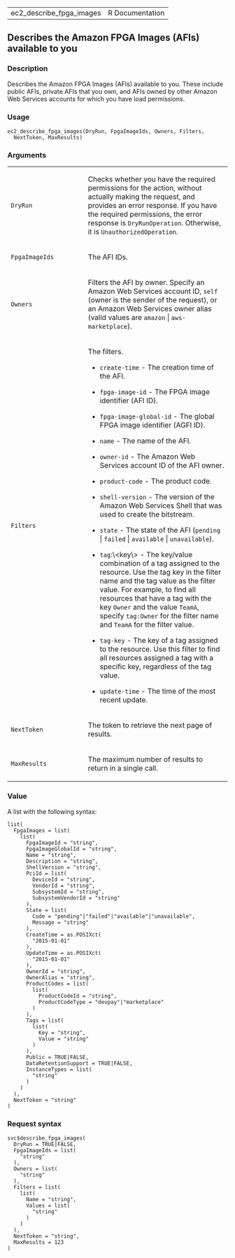 <table style="width: 100%;">
<tbody>
<tr class="odd">
<td>ec2_describe_fpga_images</td>
<td style="text-align: right;">R Documentation</td>
</tr>
</tbody>
</table>

## Describes the Amazon FPGA Images (AFIs) available to you

### Description

Describes the Amazon FPGA Images (AFIs) available to you. These include
public AFIs, private AFIs that you own, and AFIs owned by other Amazon
Web Services accounts for which you have load permissions.

### Usage

    ec2_describe_fpga_images(DryRun, FpgaImageIds, Owners, Filters,
      NextToken, MaxResults)

### Arguments

<table>
<colgroup>
<col style="width: 35%" />
<col style="width: 65%" />
</colgroup>
<tbody>
<tr class="odd">
<td><code id="ec2_describe_fpga_images_:_DryRun">DryRun</code></td>
<td><p>Checks whether you have the required permissions for the action,
without actually making the request, and provides an error response. If
you have the required permissions, the error response is
<code>DryRunOperation</code>. Otherwise, it is
<code>UnauthorizedOperation</code>.</p></td>
</tr>
<tr class="even">
<td><code
id="ec2_describe_fpga_images_:_FpgaImageIds">FpgaImageIds</code></td>
<td><p>The AFI IDs.</p></td>
</tr>
<tr class="odd">
<td><code id="ec2_describe_fpga_images_:_Owners">Owners</code></td>
<td><p>Filters the AFI by owner. Specify an Amazon Web Services account
ID, <code>self</code> (owner is the sender of the request), or an Amazon
Web Services owner alias (valid values are <code>amazon</code> |
<code>aws-marketplace</code>).</p></td>
</tr>
<tr class="even">
<td><code id="ec2_describe_fpga_images_:_Filters">Filters</code></td>
<td><p>The filters.</p>
<ul>
<li><p><code>create-time</code> - The creation time of the AFI.</p></li>
<li><p><code>fpga-image-id</code> - The FPGA image identifier (AFI
ID).</p></li>
<li><p><code>fpga-image-global-id</code> - The global FPGA image
identifier (AGFI ID).</p></li>
<li><p><code>name</code> - The name of the AFI.</p></li>
<li><p><code>owner-id</code> - The Amazon Web Services account ID of the
AFI owner.</p></li>
<li><p><code>product-code</code> - The product code.</p></li>
<li><p><code>shell-version</code> - The version of the Amazon Web
Services Shell that was used to create the bitstream.</p></li>
<li><p><code>state</code> - The state of the AFI (<code>pending</code> |
<code>failed</code> | <code>available</code> |
<code>unavailable</code>).</p></li>
<li><p><code>tag</code>:\&lt;key\&gt; - The key/value combination of a
tag assigned to the resource. Use the tag key in the filter name and the
tag value as the filter value. For example, to find all resources that
have a tag with the key <code>Owner</code> and the value
<code>TeamA</code>, specify <code>tag:Owner</code> for the filter name
and <code>TeamA</code> for the filter value.</p></li>
<li><p><code>tag-key</code> - The key of a tag assigned to the resource.
Use this filter to find all resources assigned a tag with a specific
key, regardless of the tag value.</p></li>
<li><p><code>update-time</code> - The time of the most recent
update.</p></li>
</ul></td>
</tr>
<tr class="odd">
<td><code
id="ec2_describe_fpga_images_:_NextToken">NextToken</code></td>
<td><p>The token to retrieve the next page of results.</p></td>
</tr>
<tr class="even">
<td><code
id="ec2_describe_fpga_images_:_MaxResults">MaxResults</code></td>
<td><p>The maximum number of results to return in a single
call.</p></td>
</tr>
</tbody>
</table>

### Value

A list with the following syntax:

    list(
      FpgaImages = list(
        list(
          FpgaImageId = "string",
          FpgaImageGlobalId = "string",
          Name = "string",
          Description = "string",
          ShellVersion = "string",
          PciId = list(
            DeviceId = "string",
            VendorId = "string",
            SubsystemId = "string",
            SubsystemVendorId = "string"
          ),
          State = list(
            Code = "pending"|"failed"|"available"|"unavailable",
            Message = "string"
          ),
          CreateTime = as.POSIXct(
            "2015-01-01"
          ),
          UpdateTime = as.POSIXct(
            "2015-01-01"
          ),
          OwnerId = "string",
          OwnerAlias = "string",
          ProductCodes = list(
            list(
              ProductCodeId = "string",
              ProductCodeType = "devpay"|"marketplace"
            )
          ),
          Tags = list(
            list(
              Key = "string",
              Value = "string"
            )
          ),
          Public = TRUE|FALSE,
          DataRetentionSupport = TRUE|FALSE,
          InstanceTypes = list(
            "string"
          )
        )
      ),
      NextToken = "string"
    )

### Request syntax

    svc$describe_fpga_images(
      DryRun = TRUE|FALSE,
      FpgaImageIds = list(
        "string"
      ),
      Owners = list(
        "string"
      ),
      Filters = list(
        list(
          Name = "string",
          Values = list(
            "string"
          )
        )
      ),
      NextToken = "string",
      MaxResults = 123
    )
